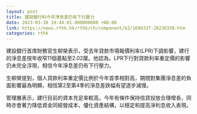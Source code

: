 ```yaml
---
layout: post
title: 建設銀行料今年淨息差仍有下行壓力
date: 2023-03-30 19:44:01.000000000 +08:00
link: https://news.rthk.hk/rthk/ch/component/k2/1694337-20230330.htm
categories: rthk
---
```


建設銀行首席財務官生柳榮表示，受去年貸款市場報價利率(LPR)下調影響，建行的淨息差按年收窄11個基點至2.02厘。他認為，LPR下行對貸款利率重定價的影響仍未完全浮現，相信今年淨息差仍有下行壓力。

生柳榮提到，個人貸款利率重定價比例於今年首季相對高，期間對集團淨息差的負面影響最為明顯，相信第2至第4季的淨息差跌幅有望逐步減慢。

管理層表示，建行目前的資本充足率較高，今年有條件保持信貸投放合理增長，同時亦會著力降低資金同經營成本，優化資產結構，以穩定和提高淨利息收入表現。
